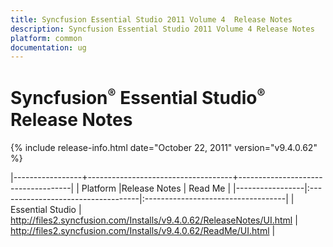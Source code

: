 ```yaml
---
title: Syncfusion Essential Studio 2011 Volume 4  Release Notes  
description: Syncfusion Essential Studio 2011 Volume 4 Release Notes  
platform: common
documentation: ug
---
```


# Syncfusion<sup style="font-size:70%">&reg;</sup>   Essential Studio<sup style="font-size:70%">&reg;</sup> Release Notes  

{% include release-info.html date="October 22, 2011"  version="v9.4.0.62" %} 


|-----------------+------------------------------------+------------------------------------|
|   Platform      |Release Notes                       | Read Me                            |
|-----------------|:-----------------------------------|:-----------------------------------|
| Essential Studio  | <http://files2.syncfusion.com/Installs/v9.4.0.62/ReleaseNotes/UI.html> | <http://files2.syncfusion.com/Installs/v9.4.0.62/ReadMe/UI.html> |
